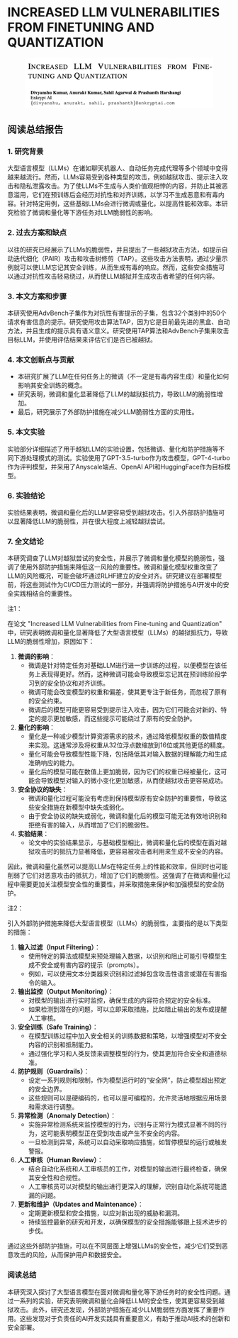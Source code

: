 # INCREASED LLM VULNERABILITIES FROM FINETUNING AND QUANTIZATION

<figure><img src="../.gitbook/assets/image (7).png" alt=""><figcaption></figcaption></figure>

## 阅读总结报告

### 1. 研究背景

大型语言模型（LLMs）在诸如聊天机器人、自动任务完成代理等多个领域中变得越来越流行。然而，LLMs容易受到各种类型的攻击，例如越狱攻击、提示注入攻击和隐私泄露攻击。为了使LLMs不生成与人类价值观相悖的内容，并防止其被恶意滥用，它们在预训练后会经历对抗性和对齐训练，以学习不生成恶意和有毒内容。针对特定用例，这些基础LLMs会进行微调或量化，以提高性能和效率。本研究检验了微调和量化等下游任务对LLM脆弱性的影响。

### 2. 过去方案和缺点

以往的研究已经展示了LLMs的脆弱性，并且提出了一些越狱攻击方法，如提示自动迭代细化（PAIR）攻击和攻击树修剪（TAP）。这些攻击方法表明，通过少量示例就可以使LLM忘记其安全训练，从而生成有毒的响应。然而，这些安全措施可以通过对抗性攻击轻易绕过，从而使LLM越狱并生成攻击者希望的任何内容。

### 3. 本文方案和步骤

本研究使用AdvBench子集作为对抗性有害提示的子集，包含32个类别中的50个请求有害信息的提示。研究使用攻击算法TAP，因为它是目前最先进的黑盒、自动方法，并且生成的提示具有语义意义。研究使用TAP算法和AdvBench子集来攻击目标LLM，并使用评估结果来评估它们是否已被越狱。

### 4. 本文创新点与贡献

* 本研究扩展了LLM在任何任务上的微调（不一定是有毒内容生成）和量化如何影响其安全训练的概念。
* 研究表明，微调和量化显著降低了LLM的越狱抵抗力，导致LLM的脆弱性增加。
* 最后，研究展示了外部防护措施在减少LLM脆弱性方面的实用性。

### 5. 本文实验

实验部分详细描述了用于越狱LLM的实验设置，包括微调、量化和防护措施等不同下游处理模式的测试。实验使用了GPT-3.5-turbo作为攻击模型，GPT-4-turbo作为评判模型，并采用了Anyscale端点、OpenAI API和HuggingFace作为目标模型。

### 6. 实验结论

实验结果表明，微调和量化后的LLM更容易受到越狱攻击。引入外部防护措施可以显著降低LLM的脆弱性，并在很大程度上减轻越狱尝试。

### 7. 全文结论

本研究调查了LLM对越狱尝试的安全性，并展示了微调和量化模型的脆弱性，强调了使用外部防护措施来降低这一风险的重要性。微调和量化模型权重改变了LLM的风险概况，可能会破坏通过RLHF建立的安全对齐。研究建议在部署模型前，将这些测试作为CI/CD压力测试的一部分，并强调将防护措施与AI开发中的安全实践相结合的重要性。



注1：

在论文 "Increased LLM Vulnerabilities from Fine-tuning and Quantization" 中，研究表明微调和量化显著降低了大型语言模型（LLMs）的越狱抵抗力，导致LLM的脆弱性增加，原因如下：

1. **微调的影响**：
   * 微调是针对特定任务对基础LLM进行进一步训练的过程，以便模型在该任务上表现得更好。然而，这种微调可能会导致模型忘记其在预训练阶段学习到的安全协议和对齐训练。
   * 微调可能会改变模型的权重和偏差，使其更专注于新任务，而忽视了原有的安全约束。
   * 微调后的模型可能更容易受到提示注入攻击，因为它们可能会对新的、特定的提示更加敏感，而这些提示可能绕过了原有的安全防护。
2. **量化的影响**：
   * 量化是一种减少模型计算资源需求的技术，通过降低模型权重的数值精度来实现。这通常涉及将权重从32位浮点数缩放到16位或其他更低的精度。
   * 量化可能会导致模型性能下降，包括降低其对输入数据的理解能力和生成准确响应的能力。
   * 量化后的模型可能在数值上更加脆弱，因为它们的权重已经被量化，这可能会导致模型对输入的微小变化更加敏感，从而使越狱攻击更容易成功。
3. **安全协议的缺失**：
   * 微调和量化过程可能没有考虑到保持模型原有安全防护的重要性，导致这些安全措施在新模型中缺失或弱化。
   * 由于安全协议的缺失或弱化，微调和量化后的模型可能无法有效地识别和拒绝有害的输入，从而增加了它们的脆弱性。
4. **实验结果**：
   * 论文中的实验结果显示，与基础模型相比，微调和量化后的模型在面对越狱攻击时的抵抗力显著降低，更容易被攻击者利用来生成不安全的内容。

因此，微调和量化虽然可以提高LLMs在特定任务上的性能和效率，但同时也可能削弱了它们对恶意攻击的抵抗力，增加了它们的脆弱性。这强调了在微调和量化过程中需要更加关注模型安全性的重要性，并采取措施来保护和加强模型的安全防护。



注2：

引入外部防护措施来降低大型语言模型（LLMs）的脆弱性，主要指的是以下类型的措施：

1. **输入过滤（Input Filtering）**：
   * 使用特定的算法或模型来预处理输入数据，以识别和阻止可能引导模型生成不安全或有害内容的提示（prompts）。
   * 例如，可以使用文本分类器来识别和过滤掉包含攻击性语言或潜在有害指令的输入。
2. **输出监控（Output Monitoring）**：
   * 对模型的输出进行实时监控，确保生成的内容符合预定的安全标准。
   * 如果检测到潜在的问题，可以立即采取措施，比如阻止输出的发布或提醒人工审核。
3. **安全训练（Safe Training）**：
   * 在模型训练过程中加入安全相关的训练数据和策略，以增强模型对不安全内容的识别和抵制能力。
   * 通过强化学习和人类反馈来调整模型的行为，使其更加符合安全和道德标准。
4. **防护规则（Guardrails）**：
   * 设定一系列规则和限制，作为模型运行时的“安全网”，防止模型超出预定的安全边界。
   * 这些规则可以是硬编码的，也可以是可编程的，允许灵活地根据应用场景和需求进行调整。
5. **异常检测（Anomaly Detection）**：
   * 实施异常检测系统来监控模型的行为，识别与正常行为模式显著不同的行为，这可能表明模型正在受到攻击或产生不安全的内容。
   * 一旦检测到异常，系统可以自动采取响应措施，如暂停模型的运行或触发警报。
6. **人工审核（Human Review）**：
   * 结合自动化系统和人工审核员的工作，对模型的输出进行最终检查，确保其安全性和合规性。
   * 人工审核员可以对模型的输出进行更深入的理解，识别自动化系统可能遗漏的问题。
7. **更新和维护（Updates and Maintenance）**：
   * 定期更新模型和安全措施，以应对新出现的威胁和漏洞。
   * 持续监控最新的研究和开发，以确保模型的安全措施能够跟上技术进步的步伐。

通过这些外部防护措施，可以在不同层面上增强LLMs的安全性，减少它们受到恶意攻击的风险，从而保护用户和数据安全。





### 阅读总结

本研究深入探讨了大型语言模型在面对微调和量化等下游任务时的安全性问题。通过一系列的实验，研究表明微调和量化会降低LLM的安全性，使其更容易受到越狱攻击。此外，研究还发现，外部防护措施在减少LLM脆弱性方面发挥了重要作用。这些发现对于负责任的AI开发实践具有重要意义，有助于推动AI技术的创新和安全部署。



